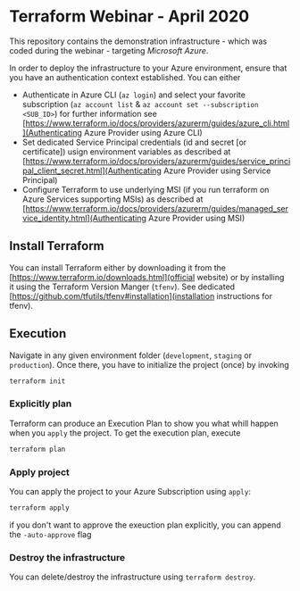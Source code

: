 # Terraform Webinar - April 2020

This repository contains the demonstration infrastructure - which was coded during the webinar - targeting *Microsoft Azure*.

In order to deploy the infrastructure to your Azure environment, ensure that you have an authentication context established. You can either

- Authenticate in Azure CLI (`az login`) and select your favorite subscription (`az account list` & `az account set --subscription <SUB_ID>`) for further information see [https://www.terraform.io/docs/providers/azurerm/guides/azure_cli.html](Authenticating Azure Provider using Azure CLI)
- Set dedicated Service Principal credentials (id and secret [or certificate]) usign environment variables as described at [https://www.terraform.io/docs/providers/azurerm/guides/service_principal_client_secret.html](Authenticating Azure Provider using Service Principal)
- Configure Terraform to use underlying MSI (if you run terraform on Azure Services supporting MSIs) as described at [https://www.terraform.io/docs/providers/azurerm/guides/managed_service_identity.html](Authenticating Azure Provider using MSI)

## Install Terraform

You can install Terraform either by downloading it from the [https://www.terraform.io/downloads.html](official website) or by installing it using the Terraform Version Manger (`tfenv`). See dedicated [https://github.com/tfutils/tfenv#installation](installation instructions for tfenv).

## Execution

Navigate in any given environment folder (`development`, `staging` or `production`). Once there, you have to initialize the project (once) by invoking 

```bash
terraform init

```

### Explicitly plan

Terraform can produce an Execution Plan to show you what whill happen when you `apply` the project. To get the execution plan, execute

```bash
terraform plan

```

### Apply project

You can apply the project to your Azure Subscription using `apply`:

```bash
terraform apply

```

if you don't want to approve the exeuction plan explicitly, you can append the `-auto-approve` flag

### Destroy the infrastructure

You can delete/destroy the infrastructure using `terraform destroy`.